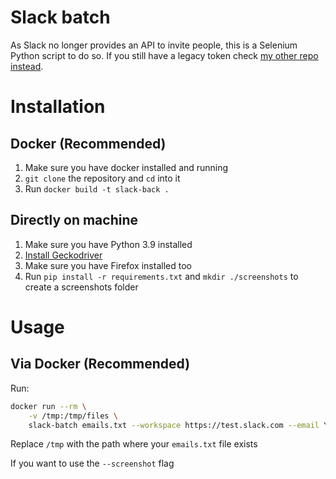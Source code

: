 # Slack batch
As Slack no longer provides an API to invite people, this is a Selenium Python script to do so.
If you still have a legacy token check [my other repo instead](https://github.com/mehdibo/SlackBatch).

# Installation
## Docker (Recommended)
1. Make sure you have docker installed and running
2. `git clone` the repository and `cd` into it
3. Run `docker build -t slack-back .`

## Directly on machine
1. Make sure you have Python 3.9 installed
2. [Install Geckodriver](https://github.com/mozilla/geckodriver/releases/download)
3. Make sure you have Firefox installed too
4. Run `pip install -r requirements.txt` and `mkdir ./screenshots` to create a screenshots folder

# Usage
## Via Docker (Recommended)

Run:
```sh
docker run --rm \
    -v /tmp:/tmp/files \
    slack-batch emails.txt --workspace https://test.slack.com --email YOUR_EMAIL --passwd YOUR_PASSWORD
```

Replace `/tmp` with the path where your `emails.txt` file exists

If you want to use the `--screenshot` flag